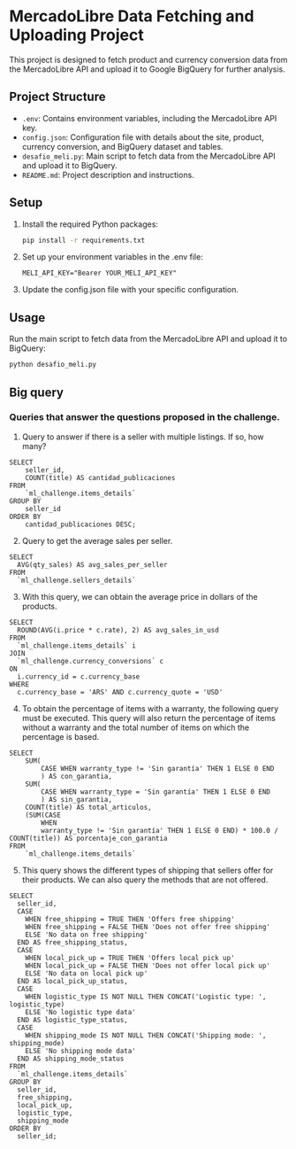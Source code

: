 # MercadoLibre Data Fetching and Uploading Project

This project is designed to fetch product and currency conversion data from the MercadoLibre API and upload it to Google BigQuery for further analysis.

## Project Structure

- `.env`: Contains environment variables, including the MercadoLibre API key.
- `config.json`: Configuration file with details about the site, product, currency conversion, and BigQuery dataset and tables.
- `desafio_meli.py`: Main script to fetch data from the MercadoLibre API and upload it to BigQuery.
- `README.md`: Project description and instructions.

## Setup

1. Install the required Python packages:
    ```sh
    pip install -r requirements.txt
    ```

2. Set up your environment variables in the .env file:
    ```env
    MELI_API_KEY="Bearer YOUR_MELI_API_KEY"
    ```

3. Update the config.json file with your specific configuration.

## Usage

Run the main script to fetch data from the MercadoLibre API and upload it to BigQuery:
```sh
python desafio_meli.py
```

## Big query 
### Queries that answer the questions proposed in the challenge.

1. Query to answer if there is a seller with multiple listings. If so, how many?

```
SELECT
    seller_id,
    COUNT(title) AS cantidad_publicaciones
FROM
    `ml_challenge.items_details`
GROUP BY
    seller_id
ORDER BY
    cantidad_publicaciones DESC;
```

2. Query to get the average sales per seller.

```
SELECT 
  AVG(qty_sales) AS avg_sales_per_seller
FROM 
  `ml_challenge.sellers_details`
```

3. With this query, we can obtain the average price in dollars of the products. 

```
SELECT  
  ROUND(AVG(i.price * c.rate), 2) AS avg_sales_in_usd
FROM 
  `ml_challenge.items_details` i
JOIN 
  `ml_challenge.currency_conversions` c
ON 
  i.currency_id = c.currency_base
WHERE 
  c.currency_base = 'ARS' AND c.currency_quote = 'USD'
```

4.  To obtain the percentage of items with a warranty, the following query must be executed. This query will also return the percentage of items without a warranty and the total number of items on which the percentage is based.

```
SELECT 
    SUM(
        CASE WHEN warranty_type != 'Sin garantía' THEN 1 ELSE 0 END
        ) AS con_garantia,
    SUM(
        CASE WHEN warranty_type = 'Sin garantía' THEN 1 ELSE 0 END
        ) AS sin_garantia,
    COUNT(title) AS total_articulos,
    (SUM(CASE 
        WHEN 
        warranty_type != 'Sin garantía' THEN 1 ELSE 0 END) * 100.0 / COUNT(title)) AS porcentaje_con_garantia
FROM 
    `ml_challenge.items_details`
```

5. This query shows the different types of shipping that sellers offer for their products. We can also query the methods that are not offered.

```
SELECT 
  seller_id,
  CASE 
    WHEN free_shipping = TRUE THEN 'Offers free shipping'
    WHEN free_shipping = FALSE THEN 'Does not offer free shipping'
    ELSE 'No data on free shipping'
  END AS free_shipping_status,
  CASE 
    WHEN local_pick_up = TRUE THEN 'Offers local pick up'
    WHEN local_pick_up = FALSE THEN 'Does not offer local pick up'
    ELSE 'No data on local pick up'
  END AS local_pick_up_status,
  CASE 
    WHEN logistic_type IS NOT NULL THEN CONCAT('Logistic type: ', logistic_type)
    ELSE 'No logistic type data'
  END AS logistic_type_status,
  CASE 
    WHEN shipping_mode IS NOT NULL THEN CONCAT('Shipping mode: ', shipping_mode)
    ELSE 'No shipping mode data'
  END AS shipping_mode_status
FROM 
  `ml_challenge.items_details`
GROUP BY 
  seller_id, 
  free_shipping, 
  local_pick_up, 
  logistic_type, 
  shipping_mode
ORDER BY 
  seller_id;
  ```